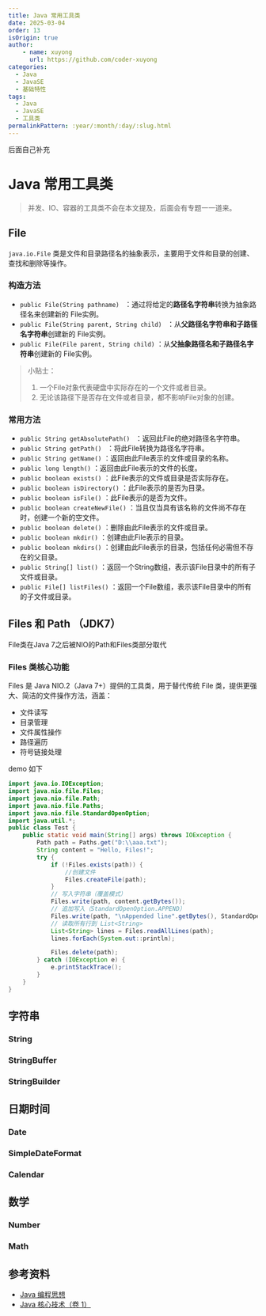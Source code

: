 ```yaml
---
title: Java 常用工具类
date: 2025-03-04
order: 13
isOrigin: true
author: 
    - name: xuyong
      url: https://github.com/coder-xuyong
categories:
  - Java
  - JavaSE
  - 基础特性
tags:
  - Java
  - JavaSE
  - 工具类
permalinkPattern: :year/:month/:day/:slug.html
---
```

后面自己补充
<!-- more -->

# Java 常用工具类

> 并发、IO、容器的工具类不会在本文提及，后面会有专题一一道来。

## File
`java.io.File` 类是文件和目录路径名的抽象表示，主要用于文件和目录的创建、查找和删除等操作。
###  构造方法

- `public File(String pathname) ` ：通过将给定的**路径名字符串**转换为抽象路径名来创建新的 File实例。  
- `public File(String parent, String child) ` ：从**父路径名字符串和子路径名字符串**创建新的 File实例。
- `public File(File parent, String child)` ：从**父抽象路径名和子路径名字符串**创建新的 File实例。  


> 小贴士：
> 1. 一个File对象代表硬盘中实际存在的一个文件或者目录。
> 2. 无论该路径下是否存在文件或者目录，都不影响File对象的创建。

### 常用方法

- `public String getAbsolutePath() ` ：返回此File的绝对路径名字符串。
- `public String getPath() ` ：将此File转换为路径名字符串。 
- `public String getName()`  ：返回由此File表示的文件或目录的名称。  
- `public long length()`  ：返回由此File表示的文件的长度。 
- `public boolean exists()` ：此File表示的文件或目录是否实际存在。
- `public boolean isDirectory()` ：此File表示的是否为目录。
- `public boolean isFile()` ：此File表示的是否为文件。
- `public boolean createNewFile()` ：当且仅当具有该名称的文件尚不存在时，创建一个新的空文件。 
- `public boolean delete()` ：删除由此File表示的文件或目录。  
- `public boolean mkdir()` ：创建由此File表示的目录。
- `public boolean mkdirs()` ：创建由此File表示的目录，包括任何必需但不存在的父目录。
- `public String[] list()` ：返回一个String数组，表示该File目录中的所有子文件或目录。
- `public File[] listFiles()` ：返回一个File数组，表示该File目录中的所有的子文件或目录。  

## Files 和 Path （JDK7）
File类在Java 7之后被NIO的Path和Files类部分取代

### Files 类核心功能
Files 是 Java NIO.2（Java 7+）提供的工具类，用于替代传统 File 类，提供更强大、简洁的文件操作方法，涵盖：

- 文件读写
- 目录管理
- 文件属性操作
- 路径遍历
- 符号链接处理

demo 如下

```java
import java.io.IOException;
import java.nio.file.Files;
import java.nio.file.Path;
import java.nio.file.Paths;
import java.nio.file.StandardOpenOption;
import java.util.*;
public class Test {
    public static void main(String[] args) throws IOException {
        Path path = Paths.get("D:\\aaa.txt");
        String content = "Hello, Files!";
        try {
            if (!Files.exists(path)) {
                //创建文件
                Files.createFile(path);
            }
            // 写入字符串（覆盖模式）
            Files.write(path, content.getBytes());
            // 追加写入（StandardOpenOption.APPEND）
            Files.write(path, "\nAppended line".getBytes(), StandardOpenOption.APPEND);
            // 读取所有行到 List<String>
            List<String> lines = Files.readAllLines(path);
            lines.forEach(System.out::println);

            Files.delete(path);
        } catch (IOException e) {
            e.printStackTrace();
        }
    }
}

```
## 字符串

### String

### StringBuffer

### StringBuilder

## 日期时间

### Date

### SimpleDateFormat

### Calendar

## 数学

### Number

### Math

## 参考资料

- [Java 编程思想](https://book.douban.com/subject/2130190/)
- [Java 核心技术（卷 1）](https://book.douban.com/subject/3146174/)